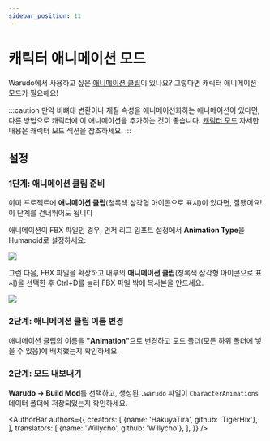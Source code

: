 ```yaml
---
sidebar_position: 11
---
```


# 캐릭터 애니메이션 모드

Warudo에서 사용하고 싶은 [애니메이션 클립](https://docs.unity3d.com/kr/current/Manual/AnimationClips.html)이 있나요? 그렇다면 캐릭터 애니메이션 모드가 필요해요!

:::caution
만약 비뼈대 변환이나 재질 속성을 애니메이션화하는 애니메이션이 있다면, 다른 방법으로 캐릭터에 이 애니메이션을 추가하는 것이 좋습니다. [캐릭터 모드](character-mod#animations) 자세한 내용은 캐릭터 모드 섹션을 참조하세요.
:::

## 설정

### 1단계: 애니메이션 클립 준비

이미 프로젝트에 **애니메이션 클립**(청록색 삼각형 아이콘으로 표시)이 있다면, 잘됐어요! 이 단계를 건너뛰어도 됩니다

애니메이션이 FBX 파일인 경우, 먼저 리그 임포트 설정에서 **Animation Type**을 Humanoid로 설정하세요:

![](/doc-img/en-mod-14.png)

그런 다음, FBX 파일을 확장하고 내부의 **애니메이션 클립**(청록색 삼각형 아이콘으로 표시)을 선택한 후 Ctrl+D를 눌러 FBX 파일 밖에 복사본을 만드세요.

![](/doc-img/en-character-animation-mod-1.webp)

### 2단계: 애니메이션 클립 이름 변경

애니메이션 클립의 이름을 <b>"Animation"</b>으로 변경하고 모드 폴더(모든 하위 폴더에 넣을 수 있음)에 배치했는지 확인하세요.

### 2단계: 모드 내보내기

**Warudo → Build Mod**를 선택하고, 생성된 `.warudo` 파일이 `CharacterAnimations` 데이터 폴더에 저장되었는지 확인하세요.

<AuthorBar authors={{
  creators: [
    {name: 'HakuyaTira', github: 'TigerHix'},
  ],
  translators: [
    {name: 'Willycho', github: 'Willycho'},
  ],
}} />
